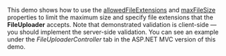 This demo shows how to&nbsp;use the [allowedFileExtensions](/Documentation/ApiReference/UI_Widgets/dxFileUploader/Configuration/#allowedFileExtensions) and [maxFileSize](/Documentation/ApiReference/UI_Widgets/dxFileUploader/Configuration/#maxFileSize) properties to&nbsp;limit the maximum size and specify file extensions that the **FileUploader** accepts. Note that demonstrated validation is&nbsp;client-side&nbsp;&mdash; you should implement the server-side validation. You can see an&nbsp;example under the *FileUploaderController* tab in&nbsp;the ASP.NET MVC version of&nbsp;this demo.